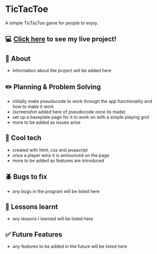 # TicTacToe
A simple TicTacToe game for people to enjoy.

## :computer: [Click here](#) to see my live project!

## :page_facing_up: About
- Information about the project will be added here

## :pencil2: Planning & Problem Solving
- initially make pseudocode to work through the app functionality and how to make it work
- (screenshot added here of pseudocode once its made)
- set up a baseplate page for it to work on with a simple playing grid
- more to be added as issues arise

## :rocket: Cool tech
- created with html, css and javascript
- once a player wins it is announced on the page
- more to be added as features are introduced

## :beetle: Bugs to fix
- any bugs in the program will be listed here

## :notebook: Lessons learnt
- any lessons I learned will be listed here

## :white_check_mark: Future Features
- any features to be added in the future will be listed here

